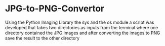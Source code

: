 # JPG-to-PNG-Convertor
Using the Python Imaging Library the sys and the os module a script was developed that takes two directories as inputs from the terminal where one directory contained the JPG images and after converting the images to PNG save the result to the other directory
